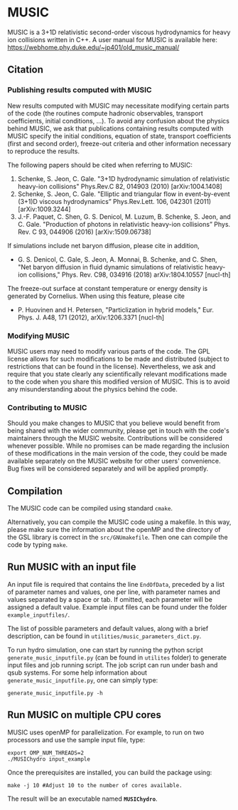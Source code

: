 
# MUSIC

MUSIC is a 3+1D relativistic second-order viscous hydrodynamics for heavy ion collisions written in C++. A user manual for MUSIC is available here: https://webhome.phy.duke.edu/~jp401/old_music_manual/



## Citation

### Publishing results computed with MUSIC

New results computed with MUSIC may necessitate modifying certain parts of
the code (the routines compute hadronic observables, transport coefficients, initial conditions, ...).
To avoid any confusion about the physics behind MUSIC, we ask that publications containing results computed
with MUSIC specify the initial conditions, equation of state, transport coefficients (first and second order),
freeze-out criteria and other information necessary to reproduce the results.

The following papers should be cited when referring to MUSIC:

1. Schenke, S. Jeon, C. Gale. "3+1D hydrodynamic simulation of relativistic heavy-ion collisions" Phys.Rev.C 82, 014903 (2010) [arXiv:1004.1408]
2. Schenke, S. Jeon, C. Gale. "Elliptic and triangular flow in event-by-event (3+1)D viscous hydrodynamics” Phys.Rev.Lett. 106, 042301 (2011) [arXiv:1009.3244]
3. J.-F. Paquet, C. Shen, G. S. Denicol, M. Luzum, B. Schenke, S. Jeon, and C. Gale. "Production of photons in relativistic heavy-ion collisions” Phys. Rev. C 93, 044906 (2016) [arXiv:1509.06738]

If simulations include net baryon diffusion, please cite in addition,

- G. S. Denicol, C. Gale, S. Jeon, A. Monnai, B. Schenke, and C. Shen, "Net baryon diffusion in fluid dynamic simulations of relativistic heavy-ion collisions," Phys. Rev. C98, 034916 (2018) arXiv:1804.10557 [nucl-th]

The freeze-out surface at constant temperature or energy density is generated by Cornelius.
When using this feature, please cite

- P. Huovinen and H. Petersen, "Particlization in hybrid models," Eur. Phys. J. A48, 171 (2012), arXiv:1206.3371 [nucl-th]

### Modifying MUSIC

MUSIC users may need to modify various parts of the code. The GPL license allows for such modifications to be made and distributed (subject to restrictions that can be found in the license). Nevertheless, we ask and require that you state clearly any scientifically relevant modifications made to the code when you share this modified version of MUSIC. This is to avoid any misunderstanding about the physics behind the code.

### Contributing to MUSIC

Should you make changes to MUSIC that you believe would benefit from being shared with the wider community, please get in touch with the code's maintainers through the MUSIC website. Contributions will be considered whenever possible. While no promises can be made regarding the inclusion of these modifications in the main version of the code, they could be made available separately on the MUSIC website for other users' convenience. Bug fixes will be considered separately and will be applied promptly.


## Compilation

The MUSIC code can be compiled using standard `cmake`. 

Alternatively, you can compile the MUSIC code using a makefile. In this way,
please make sure the information about the openMP and the directory of the
GSL library is correct in the `src/GNUmakefile`. Then one can compile the code
by typing `make`.



## Run MUSIC with an input file

An input file is required that contains the line `EndOfData`, preceded by a
list of parameter names and values, one per line, with parameter names and
values separated by a space or tab. If omitted, each parameter will be assigned
a default value. Example input files can be found under the folder `example_inputfiles/`.

The list of possible parameters and default values, along
with a brief description, can be found in `utilities/music_parameters_dict.py`.

To run hydro simulation, one can start by running the python script
`generate_music_inputfile.py` (can be found in `utilites` folder) to generate input files and job running script.
The job script can run under bash and qsub systems.  For some help information
about `generate_music_inputfile.py`,  one can simply type:

    generate_music_inputfile.py -h



## Run MUSIC on multiple CPU cores

MUSIC uses openMP for parallelization.  For example, to run on two processors 
and use the sample input file, type:

    export OMP_NUM_THREADS=2
    ./MUSIChydro input_example
Once the prerequisites are installed, you can build the package using:

    make -j 10 #Adjust 10 to the number of cores available.

The result will be an executable named **`MUSIChydro`**.

